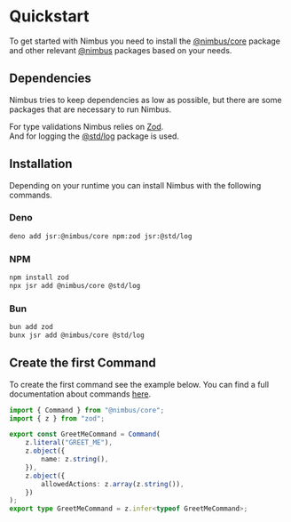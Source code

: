 # Quickstart

To get started with Nimbus you need to install the [@nimbus/core](https://jsr.io/@nimbus/core) package and other relevant [@nimbus](https://jsr.io/@nimbus) packages based on your needs.

## Dependencies

Nimbus tries to keep dependencies as low as possible, but there are some packages that are necessary to run Nimbus.

For type validations Nimbus relies on [Zod](https://zod.dev/).  
And for logging the [@std/log](https://jsr.io/@std/log) package is used.

## Installation

Depending on your runtime you can install Nimbus with the following commands.

### Deno

```bash
deno add jsr:@nimbus/core npm:zod jsr:@std/log
```

### NPM

```bash
npm install zod
npx jsr add @nimbus/core @std/log
```

### Bun

```bash
bun add zod
bunx jsr add @nimbus/core @std/log
```

## Create the first Command

To create the first command see the example below.
You can find a full documentation about commands [here](/guide/commands).

```typescript
import { Command } from "@nimbus/core";
import { z } from "zod";

export const GreetMeCommand = Command(
    z.literal("GREET_ME"),
    z.object({
        name: z.string(),
    }),
    z.object({
        allowedActions: z.array(z.string()),
    })
);
export type GreetMeCommand = z.infer<typeof GreetMeCommand>;
```

